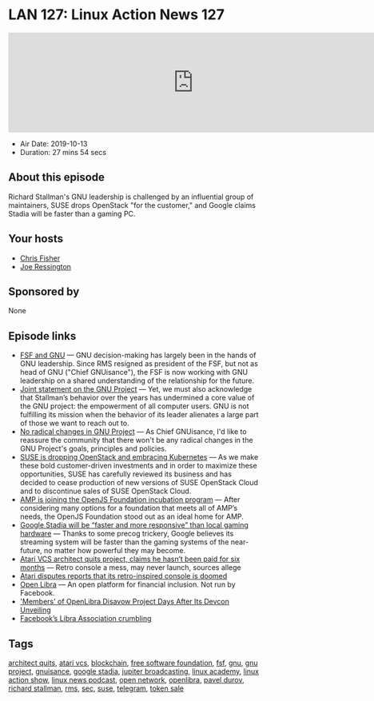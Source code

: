 # LAN 127: Linux Action News 127

<iframe src="https://player.fireside.fm/v2/DAcK9LdX+RlgVqvys?theme=dark" width="740" height="200" frameborder="0" scrolling="no"></iframe>

* Air Date: 2019-10-13
* Duration: 27 mins 54 secs

## About this episode

Richard Stallman's GNU leadership is challenged by an influential group of maintainers, SUSE drops OpenStack "for the customer," and Google claims Stadia will be faster than a gaming PC.

## Your hosts
* [Chris Fisher](https://linuxactionnews.com/hosts/chris)
* [Joe Ressington](https://linuxactionnews.com/hosts/joe)

## Sponsored by

None



## Episode links

  * [FSF and GNU](https://www.fsf.org/news/fsf-and-gnu "FSF and GNU") — GNU decision-making has largely been in the hands of GNU leadership. Since RMS resigned as president of the FSF, but not as head of GNU ("Chief GNUisance"), the FSF is now working with GNU leadership on a shared understanding of the relationship for the future.
  * [Joint statement on the GNU Project](https://guix.gnu.org/blog/2019/joint-statement-on-the-gnu-project/ "Joint statement on the GNU Project") — Yet, we must also acknowledge that Stallman’s behavior over the years has undermined a core value of the GNU project: the empowerment of all computer users. GNU is not fulfilling its mission when the behavior of its leader alienates a large part of those we want to reach out to.
  * [No radical changes in GNU Project](https://lists.gnu.org/archive/html/info-gnu/2019-10/msg00005.html "No radical changes in GNU Project") — As Chief GNUisance, I'd like to reassure the community that there won't be any radical changes in the GNU Project's goals, principles and policies. 
  * [SUSE is dropping OpenStack and embracing Kubernetes](https://www.suse.com/c/suse-doubles-down-on-application-delivery-to-meet-customer-needs/ "SUSE is dropping OpenStack and embracing Kubernetes") — As we make these bold customer-driven investments and in order to maximize these opportunities, SUSE has carefully reviewed its business and has decided to cease production of new versions of SUSE OpenStack Cloud and to discontinue sales of SUSE OpenStack Cloud.
  * [AMP is joining the OpenJS Foundation incubation program](https://blog.amp.dev/2019/10/10/amp-is-joining-the-openjs-foundation-incubation-program/ "AMP is joining the OpenJS Foundation incubation program") — After considering many options for a foundation that meets all of AMP’s needs, the OpenJS Foundation stood out as an ideal home for AMP.
  * [Google Stadia will be “faster and more responsive” than local gaming hardware](https://www.pcgamesn.com/stadia/negative-latency-prediction "Google Stadia will be “faster and more responsive” than local gaming hardware") — Thanks to some precog trickery, Google believes its streaming system will be faster than the gaming systems of the near-future, no matter how powerful they may become.
  * [Atari VCS architect quits project, claims he hasn’t been paid for six months](https://www.theregister.co.uk/2019/10/08/atari_architect_quits/ "Atari VCS architect quits project, claims he hasn’t been paid for six months") — Retro console a mess, may never launch, sources allege
  * [Atari disputes reports that its retro-inspired console is doomed](https://www.theverge.com/2019/10/10/20907755/atari-vcs-troubled-development-architect-operating-system-crowdfunding-campaign "Atari disputes reports that its retro-inspired console is doomed")
  * [Open Libra](https://www.openlibra.io/ "Open Libra") — An open platform for financial inclusion. Not run by Facebook.
  * ['Members' of OpenLibra Disavow Project Days After Its Devcon Unveiling](https://www.coindesk.com/members-of-openlibra-disavow-project-days-after-its-devcon-unveiling "'Members' of OpenLibra Disavow Project Days After Its Devcon Unveiling")
  * [Facebook’s Libra Association crumbling](https://www.theverge.com/2019/10/11/20910330/mastercard-stripe-ebay-facebook-libra-association-withdrawal-cryptocurrency "Facebook’s Libra Association crumbling")



## Tags

[architect quits](https://linuxactionnews.com/tags/architect%20quits), [atari vcs](https://linuxactionnews.com/tags/atari%20vcs), [blockchain](https://linuxactionnews.com/tags/blockchain), [free software foundation](https://linuxactionnews.com/tags/free%20software%20foundation), [fsf](https://linuxactionnews.com/tags/fsf), [gnu](https://linuxactionnews.com/tags/gnu), [gnu project](https://linuxactionnews.com/tags/gnu%20project), [gnuisance](https://linuxactionnews.com/tags/gnuisance), [google stadia](https://linuxactionnews.com/tags/google%20stadia), [jupiter broadcasting](https://linuxactionnews.com/tags/jupiter%20broadcasting), [linux academy](https://linuxactionnews.com/tags/linux%20academy), [linux action show](https://linuxactionnews.com/tags/linux%20action%20show), [linux news podcast](https://linuxactionnews.com/tags/linux%20news%20podcast), [open network](https://linuxactionnews.com/tags/open%20network), [openlibra](https://linuxactionnews.com/tags/openlibra), [pavel durov](https://linuxactionnews.com/tags/pavel%20durov), [richard stallman](https://linuxactionnews.com/tags/richard%20stallman), [rms](https://linuxactionnews.com/tags/rms), [sec](https://linuxactionnews.com/tags/sec), [suse](https://linuxactionnews.com/tags/suse), [telegram](https://linuxactionnews.com/tags/telegram), [token sale](https://linuxactionnews.com/tags/token%20sale)